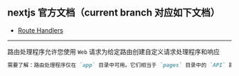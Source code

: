 ## nextjs 官方文档（current branch 对应如下文档）

- [Route Handlers](https://nextjs.org/docs/app/building-your-application/routing/route-handlers)

---

路由处理程序允许您使用 `Web` 请求为给定路由创建自定义请求处理程序和响应

```md
需要了解：路由处理程序仅在 `app` 目录中可用。它们相当于 `pages` 目录中的 `API` 路由，这意味着您不需要同时使用 `API` 路由和路由处理程序。
```
